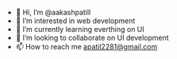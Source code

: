 - 👋 Hi, I’m @aakashpatill
- 👀 I’m interested in web development
- 🌱 I’m currently learning everthing on UI
- 💞️ I’m looking to collaborate on UI development
- 📫 How to reach me apatil2281@gmail.com

<!---
aakashpatill/aakashpatill is a ✨ special ✨ repository because its `README.md` (this file) appears on your GitHub profile.
You can click the Preview link to take a look at your changes.
--->
